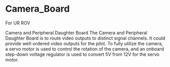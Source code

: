 # Camera_Board

For UR ROV

Camera and Peripheral Daughter Board 
The Camera and Peripheral Daughter Board is to route video outputs to distinct signal channels. It could provide well-ordered video outputs for the pilot. 
To fully utilize the camera, a servo motor is used to control the rotation of the camera, and an onboard step-down voltage regulator is used to convert 5V from 12V for the servo motor.
